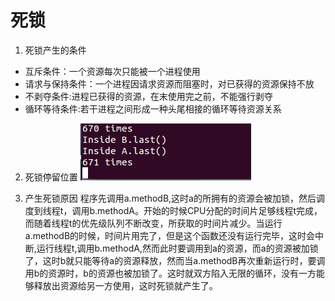 ﻿# 死锁

1. 死锁产生的条件
 * 互斥条件：一个资源每次只能被一个进程使用
 * 请求与保持条件：一个进程因请求资源而阻塞时，对已获得的资源保持不放
 * 不剥夺条件:进程已获得的资源，在末使用完之前，不能强行剥夺
 * 循环等待条件:若干进程之间形成一种头尾相接的循环等待资源关系
2. 死锁停留位置
  ![](https://raw.githubusercontent.com/ES201614353201/ES2016_14353201/master/%E6%AD%BB%E9%94%81.PNG)  
  
3. 产生死锁原因
程序先调用a.methodB,这时a的所拥有的资源会被加锁，然后调度到线程t，调用b.methodA。开始的时候CPU分配的时间片足够线程t完成，而随着线程t的优先级队列不断改变，所获取的时间片减少。当运行a.methodB的时候，时间片用完了，但是这个函数还没有运行完毕，这时会中断,运行线程t,调用b.methodA,然而此时要调用到a的资源，而a的资源被加锁了，这时b就只能等待a的资源释放，然而当a.methodB再次重新运行时，要调用b的资源时，b的资源也被加锁了。这时就双方陷入无限的循环，没有一方能够释放出资源给另一方使用，这时死锁就产生了。


